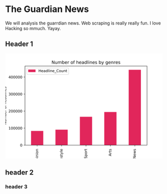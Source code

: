# The Guardian News

We will analysis the guarrdian news. Web scraping is really really fun. I love Hacking so mmuch. Yayay.

## Header 1

<img src="numberOfHline.png">

## header 2
### header 3


